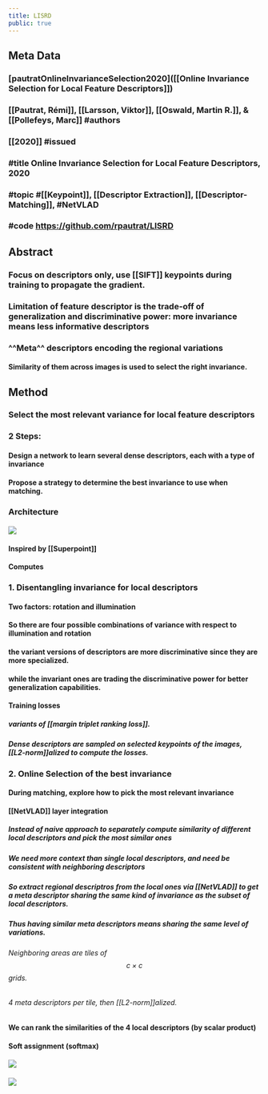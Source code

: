 ```yaml
---
title: LISRD
public: true
---
```


## Meta Data
### [pautratOnlineInvarianceSelection2020]([[Online Invariance Selection for Local Feature Descriptors]])

### [[Pautrat, Rémi]], [[Larsson, Viktor]], [[Oswald, Martin R.]], & [[Pollefeys, Marc]] #authors

### [[2020]] #issued

### #title Online Invariance Selection for Local Feature Descriptors, 2020
### #topic #[[Keypoint]], [[Descriptor Extraction]], [[Descriptor-Matching]],  #NetVLAD

### #code https://github.com/rpautrat/LISRD

## Abstract
### Focus on descriptors only, use [[SIFT]] keypoints during training to propagate the gradient. 

### Limitation of feature descriptor is the trade-off of generalization and discriminative power: **more invariance means less informative descriptors**

### ^^Meta^^ descriptors encoding the regional variations
#### Similarity of them across images is used to select the right invariance.

## Method
### Select the most relevant variance for local feature descriptors

### 2 Steps:
#### Design a network to learn several dense descriptors, each with a type of invariance

#### Propose a strategy to determine the best invariance to use when matching.

### Architecture
#### ![](https://firebasestorage.googleapis.com/v0/b/firescript-577a2.appspot.com/o/imgs%2Fapp%2FSLAM%2F_mcGOcnbPI.png?alt=media&token=4c1c25b2-889c-4baf-b40e-a99dae869e61)

#### Inspired by [[Superpoint]]

#### Computes

### 1. Disentangling invariance for local descriptors
#### Two factors: rotation and illumination

#### So there are four possible combinations of variance with respect to  illumination and rotation

#### the variant versions of descriptors are more discriminative since they are more specialized.

#### while the invariant ones are trading the discriminative power for better generalization capabilities.

#### Training losses
##### variants of [[margin triplet ranking loss]].

##### Dense descriptors are sampled on selected keypoints of the images, [[L2-norm]]alized to compute the losses.

### 2. Online Selection of the best invariance
#### During matching, explore how to pick the most relevant invariance

#### [[NetVLAD]] layer integration
##### Instead of naive approach to separately compute similarity of different local descriptors and pick the most similar ones

##### We need more context than single local descriptors, and need be consistent with neighboring descriptors

##### So extract regional descriptros from the local ones via [[NetVLAD]] to get a meta descriptor sharing the same kind of invariance as the subset of local descriptors.

##### Thus having similar meta descriptors means sharing the same level of variations.
###### Neighboring areas are tiles of $$c\times c$$ grids.

###### 4 meta descriptors per tile, then [[L2-norm]]alized.

#### We can rank the similarities of the 4 local descriptors (by scalar product)

#### Soft assignment (softmax)

#### ![](https://firebasestorage.googleapis.com/v0/b/firescript-577a2.appspot.com/o/imgs%2Fapp%2FSLAM%2FvReSdGM4pv.png?alt=media&token=87a42d62-175f-4b0a-9413-b81d5b48d8a7)

#### ![](https://firebasestorage.googleapis.com/v0/b/firescript-577a2.appspot.com/o/imgs%2Fapp%2FSLAM%2FNhRALW9YgQ.png?alt=media&token=b875b963-4ccc-44c2-b492-757f449bea76)

####